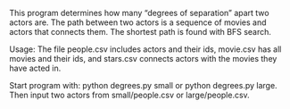 This program determines how many “degrees of separation” apart two actors are.
The path between two actors is a sequence of movies and actors that connects them.
The shortest path is found with BFS search.
 
Usage:
The file people.csv includes actors and their ids, movie.csv has all movies and their ids, and
stars.csv connects actors with the movies they have acted in. 

Start program with: python degrees.py small or python degrees.py large.
Then input two actors from small/people.csv or large/people.csv.